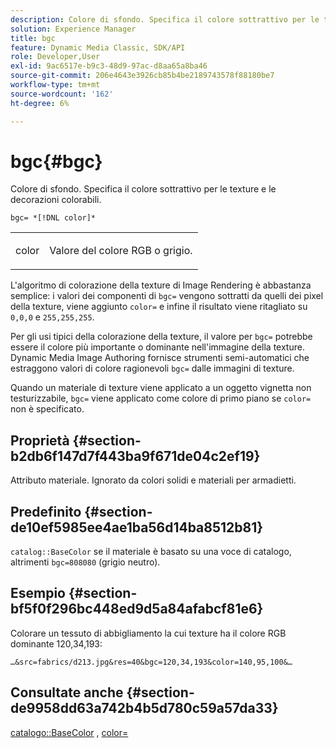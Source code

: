 ```yaml
---
description: Colore di sfondo. Specifica il colore sottrattivo per le texture e le decorazioni colorabili.
solution: Experience Manager
title: bgc
feature: Dynamic Media Classic, SDK/API
role: Developer,User
exl-id: 9ac6517e-b9c3-48d9-97ac-d8aa65a8ba46
source-git-commit: 206e4643e3926cb85b4be2189743578f88180be7
workflow-type: tm+mt
source-wordcount: '162'
ht-degree: 6%

---
```


# bgc{#bgc}

Colore di sfondo. Specifica il colore sottrattivo per le texture e le decorazioni colorabili.

`bgc= *[!DNL color]*`

<table id="simpletable_131302355CAB4900A7B45FED903A1AAD" class="- topic/simpletable "> 
 <tr class="- topic/strow strow"> 
  <td class="- topic/stentry stentry"> <p><span class="+ topic/keyword sw-d/varname varname"> color</span> </p> </td> 
  <td class="- topic/stentry stentry"> <p>Valore del colore RGB o grigio. </p></td> 
 </tr> 
</table>

L&#39;algoritmo di colorazione della texture di Image Rendering è abbastanza semplice: i valori dei componenti di `bgc=` vengono sottratti da quelli dei pixel della texture, viene aggiunto `color=` e infine il risultato viene ritagliato su `0,0,0` e `255,255,255`.

Per gli usi tipici della colorazione della texture, il valore per `bgc=` potrebbe essere il colore più importante o dominante nell&#39;immagine della texture. Dynamic Media Image Authoring fornisce strumenti semi-automatici che estraggono valori di colore ragionevoli `bgc=` dalle immagini di texture.

Quando un materiale di texture viene applicato a un oggetto vignetta non testurizzabile, `bgc=` viene applicato come colore di primo piano se `color=` non è specificato.

## Proprietà {#section-b2db6f147d7f443ba9f671de04c2ef19}

Attributo materiale. Ignorato da colori solidi e materiali per armadietti.

## Predefinito {#section-de10ef5985ee4ae1ba56d14ba8512b81}

`catalog::BaseColor` se il materiale è basato su una voce di catalogo, altrimenti  `bgc=808080` (grigio neutro).

## Esempio {#section-bf5f0f296bc448ed9d5a84afabcf81e6}

Colorare un tessuto di abbigliamento la cui texture ha il colore RGB dominante 120,34,193:

`…&src=fabrics/d213.jpg&res=40&bgc=120,34,193&color=140,95,100&…`

## Consultate anche {#section-de9958dd63a742b4b5d780c59a57da33}

[catalogo::BaseColor](../../../../../ir-api/material-cat/image-rendering-api-ref/c-ir-material-catalog/c-ir-material-data-reference/r-ir-basecolor.md#reference-5f02371b1d8e444ab12d2614d9792de8) ,  [color=](../../../../../ir-api/http-protocol/image-rendering-api-ref/c-ir-http-protocol-ref/c-ir-http-protocol-command-reference/r-ir-http-color.md#reference-ea3cba9edfe94dbab86d8f123a9ed0aa)
